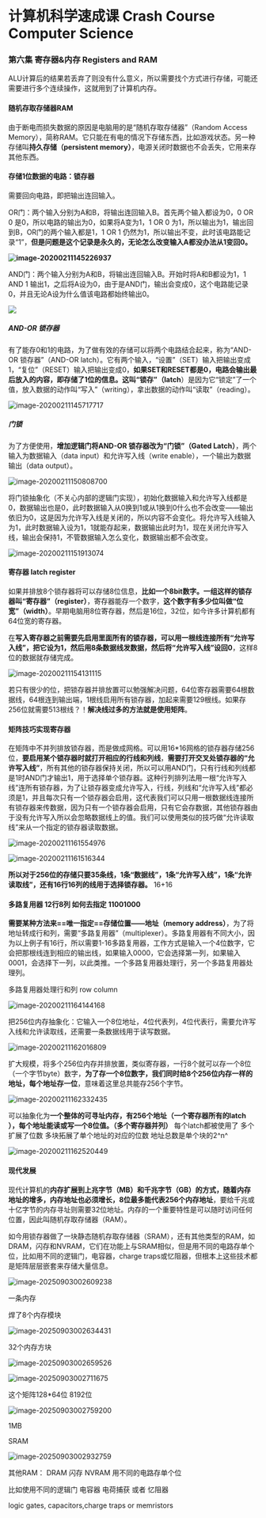 # 计算机科学速成课 Crash Course Computer Science

### 第六集 寄存器&内存 Registers and RAM

ALU计算后的结果若丢弃了则没有什么意义，所以需要找个方式进行存储，可能还需要进行多个连续操作，这就用到了计算机内存。

#### 随机存取存储器RAM

由于断电而损失数据的原因是电脑用的是“随机存取存储器”（Random Access Memory），简称RAM。它只能在有电的情况下存储东西，比如游戏状态。另一种存储叫**持久存储（persistent memory）**，电源关闭时数据也不会丢失，它用来存其他东西。

#### 存储1位数据的电路：锁存器

需要回向电路，即把输出连回输入。

OR门：两个输入分别为A和B，将输出连回输入B。首先两个输入都设为0，0 OR 0 是0，所以电路的输出为0，如果将A变为1，1 OR 0 为1，所以输出为1，输出回到B，OR门的两个输入都是1，1 OR 1 仍然为1，所以输出不变，此时该电路能记录“1”，**但是问题是这个记录是永久的，无论怎么改变输入A都没办法从1变回0。**

**![image-20200211145226937](./image/image-20200211145226937.png)**

AND门：两个输入分别为A和B，将输出连回输入B。开始时将A和B都设为1，1 AND 1 输出1，之后将A设为0，由于是AND门，输出会变成0，这个电路能记录0，并且无论A设为什么值该电路都始终输出0。

![ ](./image/image-20200211145249874.png)

##### AND-OR 锁存器

有了能存0和1的电路，为了做有效的存储可以将两个电路结合起来，称为“AND- OR 锁存器”（AND-OR latch）。它有两个输入，“设置”（SET）输入把输出变成1，“复位”（RESET）输入把输出变成0，**如果SET和RESET都是0，电路会输出最后放入的内容，即存储了1位的信息。这叫“锁存”（latch**）是因为它“锁定”了一个值，放入数据的动作叫“写入”（writing），拿出数据的动作叫“读取”（reading）。

![image-20200211145717717](./image/image-20200211145717717.png)

##### 门锁

为了方便使用，**增加逻辑门将AND-OR 锁存器改为“门锁”（Gated Latch）**，两个输入为数据输入（data input）和允许写入线（write enable），一个输出为数据输出（data output）。

![image-20200211150808700](./image/image-20200211150808700.png)

将门锁抽象化（不关心内部的逻辑门实现），初始化数据输入和允许写入线都是0，数据输出也是0，此时数据输入从0换到1或从1换到0什么也不会改变——输出依旧为0，这是因为允许写入线是关闭的，所以内容不会变化。将允许写入线输入为1，此时数据输入设为1，1就能存起来，数据输出此时为1，现在关闭允许写入线，输出会保持1，不管数据输入怎么变化，数据输出都不会改变。

![image-20200211151913074](./image/image-20200211151913074.png)

#### 寄存器 latch register

如果并排放8个锁存器将可以存储8位信息，**比如一个8bit数字。一组这样的锁存器叫“寄存器”（register）**，寄存器能存一个数字，**这个数字有多少位叫做“位宽”（width）**。早期电脑用8位寄存器，然后是16位，32位，如今许多计算机都有64位宽的寄存器。

在**写入寄存器之前需要先启用里面所有的锁存器，可以用一根线连接所有“允许写入线”，把它设为1，然后用8条数据线发数据，然后将“允许写入线”设回0**，这样8位的数据就存储完成。

![image-20200211154131115](./image/image-20200211154131115.png)

若只有很少的位，把锁存器并排放置可以勉强解决问题，64位寄存器需要64根数据线，64根连到输出端，1根线启用所有锁存器，加起来需要129根线。如果存256位就需要513根线？！**解决线过多的方法就是使用矩阵**。

#### 矩阵技巧实现寄存器

在矩阵中不并列排放锁存器，而是做成网格。可以用16*16网格的锁存器存储256位，**要启用某个锁存器时就打开相应的行线和列线**，**需要打开交叉处锁存器的“允许写入线”**，所有其他的锁存器保持关闭，所以可以用AND门，只有行线和列线都是1时AND门才输出1，用于选择单个锁存器。这种行列排列法用一根“允许写入线”连所有锁存器，为了让锁存器变成允许写入，行线，列线和“允许写入线”都必须是1，并且每次只有一个锁存器会启用，这代表我们可以只用一根数据线连接所有锁存器来传数据，因为只有一个锁存器会启用，只有它会存数据，其他锁存器由于没有允许写入所以会忽略数据线上的值。我们可以使用类似的技巧做“允许读取线”来从一个指定的锁存器读取数据。

![image-20200211161554976](./image/image-20200211161554976.png)

![image-20200211161516344](./image/image-20200211161516344.png)

**所以对于256位的存储只要35条线，1条“数据线”，1条“允许写入线”，1条“允许读取线”，还有16行16列的线用于选择锁存器。** 16+16

#### 多路复用器 12行8列 如何去指定 11001000

**需要某种方法来==唯一指定==存储位置——地址（memory address）**，为了将地址转成行和列，需要“多路复用器”（multiplexer）。多路复用器有不同大小，因为以上例子有16行，所以需要1-16多路复用器，工作方式是输入一个4位数字，它会把那根线连到相应的输出线，如果输入0000，它会选择第一列，如果输入0001，会选择下一列，以此类推。一个多路复用器处理行，另一个多路复用器处理列。

多路复用器处理行和列 row column

![image-20200211164144168](./image/image-20200211164144168.png)

把256位内存抽象化：它输入一个8位地址，4位代表列，4位代表行，需要允许写入线和允许读取线，还需要一条数据线用于读写数据。

![image-20200211162016809](./image/image-20200211162016809.png)

扩大规模，将多个256位内存并排放置，类似寄存器，一行8个就可以存一个8位（一个字节byte）数字，**为了存一个8位数字，我们同时给8个256位内存一样的地址，每个地址存一位**，意味着这里总共能存256个字节。

![image-20200211162332435](./image/image-20200211162332435.png)

可以抽象化为**一个整体的可寻址内存，有256个地址（一个寄存器所有的latch ），每个地址能读或写一个8位值。（多个寄存器并列）** 每个latch都被使用了 多个 扩展了位数 多块拓展了单个地址的对应的位数 地址总数是单个块的2^n^

![image-20200211162520449](./image/image-20200211162520449.png)

#### 现代发展

现代计算机的**内存扩展到上兆字节（MB）和千兆字节（GB）的方式，随着内存地址的增多，内存地址也必须增长，8位最多能代表256个内存地址**，要给千兆或十亿字节的内存寻址则需要32位地址。内存的一个重要特性是可以随时访问任何位置，因此叫随机存取存储器（RAM）。

如今用锁存器做了一块静态随机存取存储器（SRAM），还有其他类型的RAM，如DRAM，闪存和NVRAM，它们在功能上与SRAM相似，但是用不同的电路存单个位，比如用不同的逻辑门，电容器，charge traps或忆阻器，但根本上这些技术都是矩阵层层嵌套来存储大量信息。

![image-20250903002609238](https://gitee.com/zhang-hao688/PicGO/raw/master/images/image-20250903002609238.png)

一条内存

焊了8个内存模块

![image-20250903002634431](https://gitee.com/zhang-hao688/PicGO/raw/master/images/image-20250903002634431.png)

32个内存方块

![image-20250903002659526](https://gitee.com/zhang-hao688/PicGO/raw/master/images/image-20250903002659526.png)

![image-20250903002711675](https://gitee.com/zhang-hao688/PicGO/raw/master/images/image-20250903002711675.png)

这个矩阵128*64位 8192位

![image-20250903002759200](https://gitee.com/zhang-hao688/PicGO/raw/master/images/image-20250903002759200.png)

1MB



SRAM 

![image-20250903002932759](https://gitee.com/zhang-hao688/PicGO/raw/master/images/image-20250903002932759.png)

其他RAM： DRAM 闪存 NVRAM 用不同的电路存单个位 

比如使用不同的逻辑门 电容器 电荷捕获 或者 忆阻器 

logic gates, capacitors,charge traps or memristors
